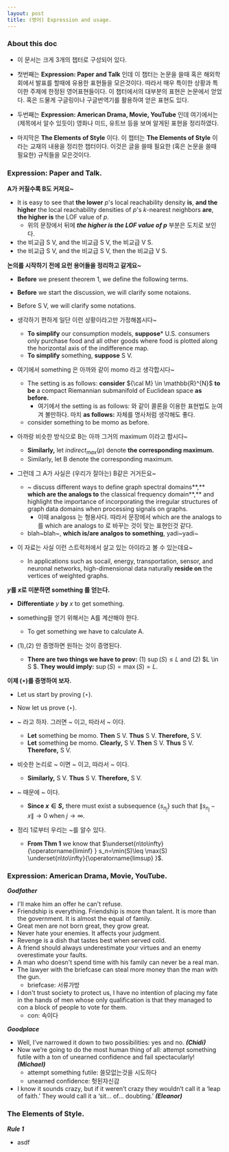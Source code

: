 ```yaml
---
layout: post
title: (영어) Expression and usage. 
---
```


### About this doc

- 이 문서는 크게 3개의 챕터로 구성되어 있다. 

- 첫번째는 **Expression: Paper and Talk** 인데 이 챕터는 논문을 쓸때 혹은 해외학회에서 발표를 할때에 유용한 표현들을 모은것이다. 따라서 매우 특이한 상황과 특이한 주제에 한정된 영어표현들이다. 이 챕터에서의 대부분의 표현은 논문에서 얻었다. 혹은 드물게 구글링이나 구글번역기를 활용하여 얻은 표현도 있다. 

- 두번째는 **Expression: American Drama, Movie, YouTube** 인데 여기에서는 (제목에서 알수 있듯이) 영화나 미드, 유트브 등을 보며 알게된 표현을 정리하였다. 

- 마지막은 **The Elements of Style** 이다. 이 챕터는 **The Elements of Style** 이라는 교재의 내용을 정리한 챕터이다. 이것은 글을 쓸때 필요한 (혹은 논문을 쓸때 필요한) 규칙들을 모은것이다. 

### Expression: Paper and Talk. 

__A가 커질수록 B도 커져요~__
- It is easy to see that **the lower** $p$'s local reachability density **is**, **and the higher** the local reachability densities of $p$'s $k$-nearest neighbors **are**, **the higher is** the LOF value of $p$. 
  - 위의 문장에서 뒤에 ***the higher is the LOF value of $p$*** 부분은 도치로 보인다. 
- the 비교급 S V, and the 비교급 S V, the 비교급 V S.
- the 비교급 S V, and the 비교급 S V, then the 비교급 V S.

__논의를 시작하기 전에 요런 용어들을 정리하고 갈게요~__
- **Before** we present theorem 1, we define the following terms. 
- **Before** we start the discussion, we will clarify some notaions.
- Before S V, we will clarify some notations. 

- 생각하기 편하게 일단 이런 상황이라고만 가정해봅시다~
  - **To simplify** our consumption models, **suppose*** U.S. consumers only purchase food and all other goods where food is plotted along the horizontal axis of the indifference map.
  - **To simplify** something, **suppose** S V. 

- 여기에서 something 은 아까와 같이 momo 라고 생각합시다~ 
  - The setting is as follows: **consider** ${\cal M} \in \mathbb{R}^{N}$ **to be** a compact Riemannian submanifold of Euclidean space **as before.**  
    - 여기에서 the setting is as follows: 와 같이 콜론을 이용한 표현법도 눈여겨 볼만하다. 마치 **as follows:** 자체를 명사처럼 생각해도 좋다. 
  - consider something to be momo as before.
 
- 아까랑 비슷한 방식으로 B는 아까 그거의 maximum 이라고 합시다~ 
  - **Similarly,** let $indirect_{max}(p)$ denote **the corresponding maximum.**
  - Similarly, let B denote the corresponding maximum. 

- 그런데 그 A가 사실은 (우리가 잘아는) B같은 거거든요~
  - ~ discuss different ways to define graph spectral domains**,** **which are the analogs to** the classical frequency domain**,** and highlight the importance of incorporating the irregular structures of graph data domains when processing signals on graphs. 
    - 이때 analgoss 는 형용사다. 따라서 문장에서 which are the analogs to 를 which are analogs to 로 바꾸는 것이 맞는 표현인것 같다. 
  - blah~blah~, **which is/are analgos to something**, yadi~yadi~ 

- 이 자료는 사실 이런 스트럭처에서 살고 있는 아이라고 볼 수 있는데요~
  - In applications such as socail, energy, transportation, sensor, and neuronal networks, high-dimensional data naturally **reside on** the vertices of weighted graphs. 

__$y$를 $x$로 미분하면 something 를 얻는다.__ 
- **Differentiate** $y$ **by** $x$ to get something. 

- something을 얻기 위해서는 A를 계산해야 한다.
  - To get something we have to calculate A.

- (1),(2) 만 증명하면 원하는 것이 증명된다.
  - **There are two things we have to prov:** (1) $\sup(S) \leq L$ and (2) $L \in S $. **They would imply:** $\sup(S) = \max(S) = L$.

__이제 $(\star)$를  증명하여 보자.__ 
- Let us start by proving $(\star)$. 
- Now let us prove $(\star)$. 

- ~ 라고 하자. 그러면 ~ 이고, 따라서 ~ 이다.
  - **Let** something be momo. **Then** S V. **Thus** S V. **Therefore,** S V. 
  - **Let** something be momo. **Clearly,** S V. **Then** S V. **Thus** S V. **Therefore,** S V. 

- 비슷한 논리로 ~ 이면 ~ 이고, 따라서 ~ 이다.
  - **Similarly,** S V. **Thus** S V. **Therefore,** S V. 

- ~ 때문에 ~ 이다.
  - **Since $x \in S$,** there must exist a subsequence $\{s_{n_j}\}$ such that $\|s_{n_j}-x\| \to 0$ when $j\to \infty$. 
  
- 정리 1로부터 우리는 ~를 알수 있다.
  - **From Thm 1** we know that $\underset{n\to\infty}{\operatorname{liminf} } s_n=\min(S)\leq \max(S) \underset{n\to\infty}{\operatorname{limsup} }$. 

### Expression: American Drama, Movie, YouTube. 

***Godfather***
- I'll make him an offer he can't refuse.
- Friendship is everything. Friendship is more than talent. It is more than the government. It is almost the equal of family.
- Great men are not born great, they grow great.
- Never hate your enemies. It affects your judgment.
- Revenge is a dish that tastes best when served cold.
- A friend should always underestimate your virtues and an enemy overestimate your faults.
- A man who doesn't spend time with his family can never be a real man.
- The lawyer with the briefcase can steal more money than the man with the gun.
  - briefcase: 서류가방
- I don't trust society to protect us, I have no intention of placing my fate in the hands of men whose only qualification is that they managed to con a block of people to vote for them.
  - con: 속이다 

***Goodplace***
- Well, I’ve narrowed it down to two possibilities: yes and no. ***(Chidi)***
- Now we’re going to do the most human thing of all: attempt something futile with a ton of unearned confidence and fail spectacularly! ***(Michael)***
  - attempt something futile: 쓸모없는것을 시도하다 
  - unearned confidence: 헛된자신감 
- I know it sounds crazy, but if it weren’t crazy they wouldn’t call it a ‘leap of faith.’ They would call it a ‘sit… of… doubting.’ ***(Eleanor)***
  
 
### The Elements of Style.

***Rule 1***
- asdf 



